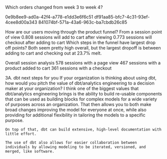 
Which orders changed from week 3 to week 4? 

0e9b8ee9-ad0a-42f4-a778-e1dd3e6f6c51
df91aa85-bfc7-4c31-93ef-4cee8d00a343
841074bf-571a-43a6-963c-ba7cbdb26c85

How are our users moving through the product funnel?
    From a session point of view
        0.808 sessions will add to cart after viewing
        0.773 sessions will checkout after adding to cart
Which steps in the funnel have largest drop off points?
   Both seem pretty high overall, but the largest dropoff is between adding to cart and checking out at 23.7% melt.

Overall session analysis
    578 sessions with a page view
    467 sessions with a product added to cart
    361 sessions with a checkout

3A. dbt next steps for you
If your organization is thinking about using dbt, how would you pitch the value of dbt/analytics engineering to a decision maker at your organization?
    I think one of the biggest values that dbt/analytics engineering brings is the ability to build re-usable components that can be used as building blocks for complex models for a wide variety of purposes across an organization.  That then allows you to both make broad changes improving the model for everyone at once, while also providing for additional flexibility in tailoring the models to a specific purpose.

    On top of that, dbt can build extensive, high-level documentation with little effort.

    The use of dbt also allows for easier collaboration between individuals by allowing modeling to be iterated, versioned, and merged, like software.